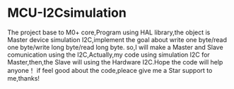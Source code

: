 # MCU-I2Csimulation
The project base to M0+ core,Program using HAL library,the object is Master device simulation I2C,implement the goal about write one byte/read one byte/write long byte/read long byte.
so,I will make a Master and Slave comunication using the I2C,Actually,my code using simulation I2C for Master,then,the Slave will using the Hardware I2C.Hope the code will help anyone！
if feel good about the code,pleace give me a Star support to me,thanks!
